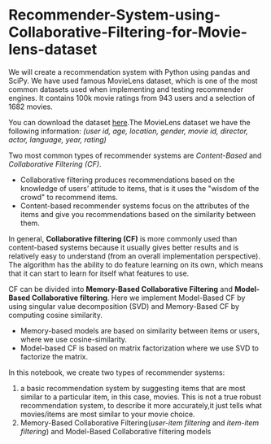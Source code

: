 # Recommender-System-using-Collaborative-Filtering-for-Movie-lens-dataset

We will create a recommendation system with Python using pandas and SciPy. We have used famous MovieLens dataset, which is one of the most common datasets used when implementing and testing recommender engines. It contains 100k movie ratings from 943 users and a selection of 1682 movies.

You can download the dataset [here](http://files.grouplens.org/datasets/movielens/ml-100k.zip).The MovieLens dataset we have the following information: *(user id, age, location, gender, movie id, director, actor, language, year, rating)*

Two most common types of recommender systems are *Content-Based* and *Collaborative Filtering (CF)*. 

* Collaborative filtering produces recommendations based on the knowledge of users’ attitude to items, that is it uses the "wisdom of the crowd" to recommend items. 
* Content-based recommender systems focus on the attributes of the items and give you recommendations based on the similarity between them.

In general, **Collaborative filtering (CF)** is more commonly used than content-based systems because it usually gives better results and is relatively easy to understand (from an overall implementation perspective). The algorithm has the ability to do feature learning on its own, which means that it can start to learn for itself what features to use. 

CF can be divided into **Memory-Based Collaborative Filtering** and **Model-Based Collaborative filtering**. 
Here we implement Model-Based CF by using singular value decomposition (SVD) and Memory-Based CF by computing cosine similarity. 
- Memory-based models are based on similarity between items or users, where we use cosine-similarity.
- Model-based CF is based on matrix factorization where we use SVD to factorize the matrix.

In this notebook, we create two types of recommender systems:
1. a basic recommendation system by suggesting items that are most similar to a particular item, in this case, movies. This is not a true robust recommendation system, to describe it more accurately,it just tells what movies/items are most similar to your movie choice.
2. Memory-Based Collaborative Filtering(*user-item filtering* and *item-item filtering*) and Model-Based Collaborative filtering models
